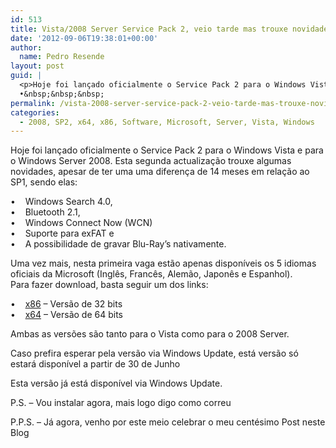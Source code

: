```yaml
---
id: 513
title: Vista/2008 Server Service Pack 2, veio tarde mas trouxe novidades…
date: '2012-09-06T19:38:01+00:00'
author: 
  name: Pedro Resende
layout: post
guid: |
  <p>Hoje foi lançado oficialmente o Service Pack 2 para o Windows Vista e para o Windows Server 2008. Esta segunda actualização trouxe algumas novidades, apesar de ter uma uma diferença de 14 meses em relação ao SP1, sendo elas:</p><p>
  •&nbsp;&nbsp;&nbsp;
permalink: /vista-2008-server-service-pack-2-veio-tarde-mas-trouxe-novidades/
categories:
  - 2008, SP2, x64, x86, Software, Microsoft, Server, Vista, Windows
---
```

Hoje foi lançado oficialmente o Service Pack 2 para o Windows Vista e para o Windows Server 2008. Esta segunda actualização trouxe algumas novidades, apesar de ter uma uma diferença de 14 meses em relação ao SP1, sendo elas:

•&nbsp;&nbsp;&nbsp; Windows Search 4.0,  
•&nbsp;&nbsp;&nbsp; Bluetooth 2.1,  
•&nbsp;&nbsp;&nbsp; Windows Connect Now (WCN)  
•&nbsp;&nbsp;&nbsp; Suporte para exFAT e  
•&nbsp;&nbsp;&nbsp; A possibilidade de gravar Blu-Ray’s nativamente.

Uma vez mais, nesta primeira vaga estão apenas disponíveis os 5 idiomas oficiais da Microsoft (Inglês, Francês, Alemão, Japonês e Espanhol).  
Para fazer download, basta seguir um dos links:

•&nbsp;&nbsp;&nbsp; <a href="http://www.microsoft.com/downloads/details.aspx?displaylang=en&FamilyID=a4dd31d5-f907-4406-9012-a5c3199ea2b3" target="_blank">x86</a> – Versão de 32 bits  
•&nbsp;&nbsp;&nbsp; <a href="http://www.microsoft.com/downloads/details.aspx?displaylang=en&FamilyID=656c9d4a-55ec-4972-a0d7-b1a6fedf51a7" target="_blank">x64</a> – Versão de 64 bits

Ambas as versões são tanto para o Vista como para o 2008 Server.

Caso prefira esperar pela versão via Windows Update, está versão só estará disponível a partir de 30 de Junho

Esta versão já está disponível via Windows Update.

P.S. – Vou instalar agora, mais logo digo como correu 

P.P.S. – Já agora, venho por este meio celebrar o meu centésimo Post neste Blog